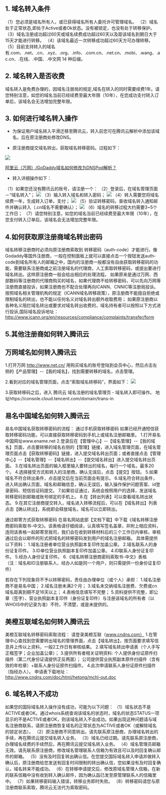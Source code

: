 ## 1. 域名转入条件
（1）您必须是域名所有人，或已获得域名所有人委托许可管理域名。
（2）域名处于正常状态,即处于Active或者Ok状态。没有被锁定，也没有处于转移保护。
（3）域名注册成功超过60天或域名续费成功超过60天以及距该域名到期日大于15天才能进行转移。
（4）该域名最近一次转移成功超过60天方可办理转移。
（5）目前支持转入的域名有.com、.net、.cn、.xyz、.org、.info、.com.cn、.net.cn、.mobi、.wang、.ac.cn、.在线、.中国、.中文网 14 种后缀。
## 2. 域名转入是否收费
域名转入是免费办理的，因域名注册局的规定,域名在转入的同时需要续费1年。请您特别注意，如您的域名当前已经续费至最大年限（10年），在您成功支付转入订单后，该域名会无法增加完整年限。
## 3. 如何进行域名转入操作

- 为保证用户域名转入平滑迁移至腾讯云，转入前您可在腾讯云解析中添加该域名，后在原注册商处修改DNS。

- 原注册商提交域名转出，获取域名转移密码。过程如下：

![](https://mc.qcloudimg.com/static/img/405236aa0d943fd2a106b1c581e55fb3/image.png)


[阿里云（万网）/GoDaddy域名如何修改为DNSPod解析？](https://cloud.tencent.com/document/product/302/5518)

- 转入详细操作如下：

（1）如果您还没有腾讯云的账号，请注册一个：
（2）登录后，在域名管理页面－“域名转入”；
![](https://mccdn.qcloud.com/static/img/1e49e74df965d1e15144e149ff88b2dd/image.png)
（3）输入转入域名和转入密码；
![](https://mccdn.qcloud.com/static/img/816716a1cb2804c5eaa12e1c2f5bb76d/image.png)
（4）转入需要您将域名续费一年，生成转入订单，支付；
![](http://qzonestyle.gtimg.cn/qzone/vas/opensns/res/img/yumingzhuanru-2.png)
（5）验证转移密码，查收域名转入通知邮件并确认转入（.cn域名不需要确认）；
![](http://qzonestyle.gtimg.cn/qzone/vas/opensns/res/img/yumingzhuanru-3.png)
（6）域名的转移过程大约需要3~5个工作日；
（7）请您特别注意，如您的域名当前已经续费至最大年限（10年），在您支付转入订单后，该域名会无法增加完整年限。

## 4.如何获取原注册商域名转出密码
域名转移注册商时必须向原注册商索取到 转移密码（auth-code）才能进行。像Godaddy等国外注册商，一般在控制面板上就可以直接点击一个按钮发送auth-code到域名所有人的邮箱之中，国内的注册商一般都没有自由获取转移密码的功能，需要联系注册商或之前注册域名的代理商，人工索取转移密码，或提出要进行域名转出。这样原注册商一般会给出相应的处理流程。
如果原来是通过万网、西部数码等注册商的代理商购买的域名，如果代理商不给转移密码，可以先向万网等注册商直接投诉，如果注册商也不配合处理再向ICANN、CNNIC等注册局投诉。
按照域名相关管理机构的规定（ICANN域名转移政策），原注册商不能擅自拒绝或限制域名的转出，也不能以任何名义对域名转出额外收取费用； 如果原注册商以各种名义阻拦域名转出或要求对域名转出收费的，域名持有者可以按照以下方式进行投诉,国际域名投诉地址：http://www.icann.org/en/resources/compliance/complaints/transfer/form

## 5.其他注册商如何转入腾讯云
   ## 万网域名如何转入腾讯云

1.打开万网 http://www.net.cn/ 用购买域名的账号登陆到会员中心，然后点击左侧的【产品管理】--【我的域名】，找到需要转移的域名，点击管理。

2.看到对应的域名管理页面，点击“索取域名转移码”，界面如下：
![](https://mc.qcloudimg.com/static/img/63fd4cb58194bb41a132c87ca720be96/image.jpg)

3.获取转移码之后，进入 腾讯云 域名注册的域名管理页 - 域名转入即可操作。 地址https://console.cloud.tencent.com/domain/trans-in
 
   ## 易名中国域名如何转入腾讯云

易名中国域名获取转移密码的流程：
通过手机获取转移密码
如果已经开通短信获取转移密码功能，可以直接获取转移密码到手机上或域名注册邮箱里。
1.打开易名中国网址www.ename.net
2.登录后在【管理中心】--【域名管理】--【我的域名】页面，点击要转移的域名右侧的【管理】链接，进入域名管理页面，在域名管理页面点击【获取转移密码】链接，进入提交域名转出页面；或者直接点击【管理中心】--【域名管理】--【域名转出】--【提交域名转出】进入提交域名转出页面。
3.在域名转出页面的输入框里输入要转出的域名，每行一个域名，最多20个。
4.选择接受方式和转入的注册商，确认无误后，点击【提交】按钮。
5.如果域名不符合转出条件，点击提交后在当前页面会有提示。
6.域名符合转出条件，进入转出确认页面，域名和邮箱信息，确认无误后，输入操作保护问题答案、id登录密码、短信验证码提交。
7.如果验证通过，系统会按照用户的选择，发送域名转移密码到邮箱或账号绑定的手机上。
8.在【转出列表】可以查看域名转出状态。
9.在其它注册商提交转入，域名进入转移流程后，可以在【域名转出】列表点击【确认转出】，系统即会释放域名，域名可以立即转出。
 
通过邮寄方式获取转移密码
在易名网站底部【文档下载】中下载《域名转移注册商密码索取书-中文》。该表格请仔细阅读，认真填写签名盖章，并附上相应资料，连同该表格一起邮寄至我司，我们会在收到转移材料后的三个工作日内审核，审核通过后会以邮件的形式把域名的转移密码发到用户的域名注册邮箱。
具体需提供以下资料：
1.域名注册者单位营业执照副本复印件加盖公章。
2.域名联系人的身份证复印件。
3.ID单位营业执照副本复印件加盖公章。
4.ID联系人身份证复印件。
5.经办人身份证复印件。
6.《域名转移注册商密码索取书-中文》表格 （注：域名和ID注册联系人、经办人如是同一个用户，则只需提供一份身份证复印件）

若存在下列现象将不予以转移密码，责任由办理单位（或个人）承担： 1.域名注册商不是易名中国；
2.域名注册未满2个月；
3.域名未交纳域名注册费、欠费或cn域名距离到期不足16天以上；
4.表格信息填写不完整；
5.资料提供不完整，即公章（签字）、营业执照副本复印件（身份证复印件）与注册该域名的所有者（以WHOIS中的记录为准）不符，不清楚，或是未提供的。

   ## 美橙互联域名如何转入腾讯云
美橙互联域名转移密码索取流程：
请登录美橙互联（www.cndns.com）
1.在管理中心查找到您需要转出域名的管理界面，点击【域名转出】，按页面要求填写信息并上传以上资料，一般2工作日有审核结果。
2.填写域名转出申请表（个人手写正楷签字；企业加盖公章）；
3.提供所有者相关证明资料:
个人提供身份证原件扫描件（第二代身份证请提供正反两面）；
公司提供营业执照副本原件扫描件（含有效的年检章）+联系人身份证原件扫描件。
4.此次申请联系人身份证原件扫描件（指经办人）。
申请表下载地址：http://www.cndns.com/doc/html/hetong/mchl-out.doc
 

## 6. 域名转入不成功
如果您的国际域名转入操作没有成功，可能为以下问题：
（1）域名状态不是ACTIVE或者OK。通过whois系统查询该域名的状态时，域名的状态STATUS一项显示的不是ACTIVE或者OK，则该域名转入不会成功。如果出现这种问题请与域名注册商联系，请原注册商恢复域名的正常状态为ACTIVE或者OK（或解除域名的锁定状态）。
（2）原注册商不同意转出。请先联系原注册商，办理域名转出的手续，再在腾讯云提交域名转入业务。
（3）域名已经过期。请先联系原注册商，办理域名续费的手续然后，再在腾讯云提交域名转入业务。
（4）域名管理员邮箱无效。请先联系原注册商，修改域名管理联系人信箱为有效且可以及时回复确认邮件的邮箱。
（5）没有及时回复转出确认信。在您提交国际域名转入申请并做转入确认后，原注册商给您发送有回复时间限制的转出确认信，您如果没有及时回复确认，域名转来不能成功。
（6）在转移申请提交后，修改原域名管理人信箱，在新的联系信箱中没有收到转入确认邮件，因为确认函已发至原管理联系人的信箱里中。
（7）如果转移密码输入错误，转移业务即时失败。
（8）转移密码请您与原注册商联系索取，腾讯云无法代为索取密码。

